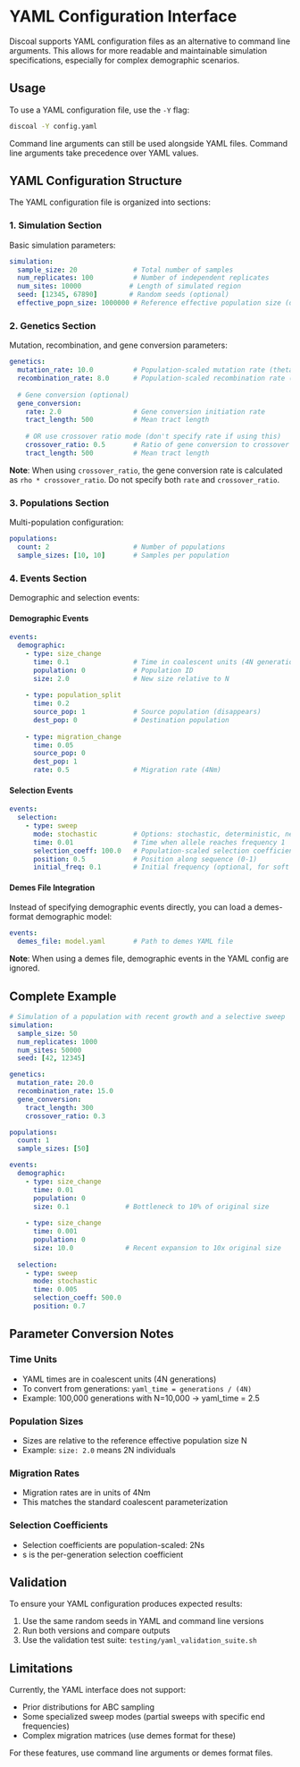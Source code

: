 # YAML Configuration Interface

Discoal supports YAML configuration files as an alternative to command line arguments. This allows for more readable and maintainable simulation specifications, especially for complex demographic scenarios.

## Usage

To use a YAML configuration file, use the `-Y` flag:

```bash
discoal -Y config.yaml
```

Command line arguments can still be used alongside YAML files. Command line arguments take precedence over YAML values.

## YAML Configuration Structure

The YAML configuration file is organized into sections:

### 1. Simulation Section

Basic simulation parameters:

```yaml
simulation:
  sample_size: 20              # Total number of samples
  num_replicates: 100          # Number of independent replicates
  num_sites: 10000            # Length of simulated region
  seed: [12345, 67890]        # Random seeds (optional)
  effective_popn_size: 1000000 # Reference effective population size (default: 1000000)
```

### 2. Genetics Section

Mutation, recombination, and gene conversion parameters:

```yaml
genetics:
  mutation_rate: 10.0          # Population-scaled mutation rate (theta)
  recombination_rate: 8.0      # Population-scaled recombination rate (rho)
  
  # Gene conversion (optional)
  gene_conversion:
    rate: 2.0                  # Gene conversion initiation rate
    tract_length: 500          # Mean tract length
    
    # OR use crossover ratio mode (don't specify rate if using this)
    crossover_ratio: 0.5       # Ratio of gene conversion to crossover
    tract_length: 500          # Mean tract length
```

**Note**: When using `crossover_ratio`, the gene conversion rate is calculated as `rho * crossover_ratio`. Do not specify both `rate` and `crossover_ratio`.

### 3. Populations Section

Multi-population configuration:

```yaml
populations:
  count: 2                     # Number of populations
  sample_sizes: [10, 10]       # Samples per population
```

### 4. Events Section

Demographic and selection events:

#### Demographic Events

```yaml
events:
  demographic:
    - type: size_change
      time: 0.1                # Time in coalescent units (4N generations)
      population: 0            # Population ID
      size: 2.0                # New size relative to N
      
    - type: population_split
      time: 0.2
      source_pop: 1            # Source population (disappears)
      dest_pop: 0              # Destination population
      
    - type: migration_change
      time: 0.05
      source_pop: 0
      dest_pop: 1
      rate: 0.5                # Migration rate (4Nm)
```

#### Selection Events

```yaml
events:
  selection:
    - type: sweep
      mode: stochastic         # Options: stochastic, deterministic, neutral
      time: 0.01               # Time when allele reaches frequency 1
      selection_coeff: 100.0   # Population-scaled selection coefficient (2Ns)
      position: 0.5            # Position along sequence (0-1)
      initial_freq: 0.1        # Initial frequency (optional, for soft sweeps)
```

#### Demes File Integration

Instead of specifying demographic events directly, you can load a demes-format demographic model:

```yaml
events:
  demes_file: model.yaml       # Path to demes YAML file
```

**Note**: When using a demes file, demographic events in the YAML config are ignored.

## Complete Example

```yaml
# Simulation of a population with recent growth and a selective sweep
simulation:
  sample_size: 50
  num_replicates: 1000
  num_sites: 50000
  seed: [42, 12345]

genetics:
  mutation_rate: 20.0
  recombination_rate: 15.0
  gene_conversion:
    tract_length: 300
    crossover_ratio: 0.3

populations:
  count: 1
  sample_sizes: [50]

events:
  demographic:
    - type: size_change
      time: 0.01
      population: 0
      size: 0.1              # Bottleneck to 10% of original size
      
    - type: size_change
      time: 0.001
      population: 0
      size: 10.0             # Recent expansion to 10x original size
      
  selection:
    - type: sweep
      mode: stochastic
      time: 0.005
      selection_coeff: 500.0
      position: 0.7
```

## Parameter Conversion Notes

### Time Units
- YAML times are in coalescent units (4N generations)
- To convert from generations: `yaml_time = generations / (4N)`
- Example: 100,000 generations with N=10,000 → yaml_time = 2.5

### Population Sizes
- Sizes are relative to the reference effective population size N
- Example: `size: 2.0` means 2N individuals

### Migration Rates
- Migration rates are in units of 4Nm
- This matches the standard coalescent parameterization

### Selection Coefficients
- Selection coefficients are population-scaled: 2Ns
- s is the per-generation selection coefficient

## Validation

To ensure your YAML configuration produces expected results:

1. Use the same random seeds in YAML and command line versions
2. Run both versions and compare outputs
3. Use the validation test suite: `testing/yaml_validation_suite.sh`

## Limitations

Currently, the YAML interface does not support:
- Prior distributions for ABC sampling
- Some specialized sweep modes (partial sweeps with specific end frequencies)
- Complex migration matrices (use demes format for these)

For these features, use command line arguments or demes format files.